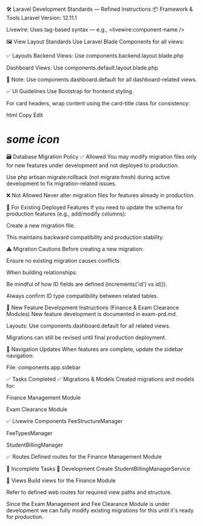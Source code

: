 🛠️ Laravel Development Standards — Refined Instructions
📦 Framework & Tools
Laravel Version: 12.11.1

Livewire: Uses tag-based syntax — e.g., <livewire:component-name />

🖼️ View Layout Standards
Use Laravel Blade Components for all views:

✅ Layouts
Backend Views: Use components.backend.layout.blade.php

Dashboard Views: Use components.default.layout.blade.php

📌 Note: Use components.dashboard.default for all dashboard-related views.

✅ UI Guidelines
Use Bootstrap for frontend styling.

For card headers, wrap content using the card-title class for consistency:

html
Copy
Edit
<div class="card-header">
    <div class="something-else">
        <h1 class="card-title">
            <i>some icon</i>
        </h1>
    </div>
</div>
🗃️ Database Migration Policy
✅ Allowed
You may modify migration files only for new features under development and not deployed to production.

Use php artisan migrate:rollback (not migrate:fresh) during active development to fix migration-related issues.

❌ Not Allowed
Never alter migration files for features already in production.

📌 For Existing Deployed Features
If you need to update the schema for production features (e.g., add/modify columns):

Create a new migration file.

This maintains backward compatibility and production stability.

⚠️ Migration Cautions
Before creating a new migration:

Ensure no existing migration causes conflicts.

When building relationships:

Be mindful of how ID fields are defined (increments('id') vs id()).

Always confirm ID type compatibility between related tables.

🔧 New Feature Development Instructions (Finance & Exam Clearance Modules)
New feature development is documented in exam-prd.md.

Layouts: Use components.dashboard.default for all related views.

Migrations can still be revised until final production deployment.

🧩 Navigation Updates
When features are complete, update the sidebar navigation:

File: components.app.sidebar

✅ Tasks Completed
✅ Migrations & Models
Created migrations and models for:

Finance Management Module

Exam Clearance Module

✅ Livewire Components
FeeStructureManager

FeeTypesManager

StudentBillingManager

✅ Routes
Defined routes for the Finance Management Module

🚧 Incomplete Tasks
🔨 Development
 Create StudentBillingManagerService

🎨 Views
 Build views for the Finance Module

Refer to defined web routes for required view paths and structure.

Since the Exam Management and Fee Clearance Module is under development we can fully modify existing migrations for this until it's ready for production.